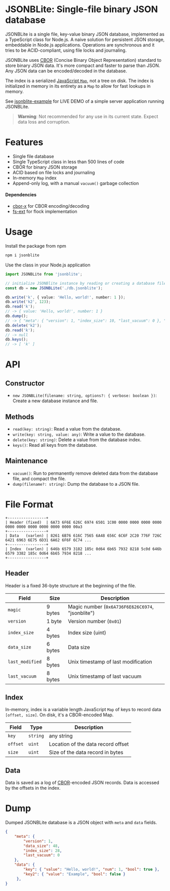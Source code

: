 # JSONBLite: Single-file binary JSON database

JSONBLite is a single file, key-value binary JSON database, implemented as a TypeScript class for Node.js. A naive solution for persistent JSON storage, embeddable in Node.js applications. Operations are synchronous and it tries to be ACID-compliant, using file locks and journaling.

JSONBLite uses [CBOR](https://cbor.io) (Concise Binary Object Representation) standard to store binary JSON data. It's more compact and faster to parse than JSON. Any JSON data can be encoded/decoded in the database.

The index is a serialized [JavaScript `Map`](https://developer.mozilla.org/en-US/docs/Web/JavaScript/Reference/Global_Objects/Map#description), not a tree on disk.  The index is initialized in memory in its entirety as a `Map` to allow for fast lookups in memory.

See [jsonblite-example](https://github.com/mkaski/jsonblite-example) for LIVE DEMO of a simple server application running JSONBLite.

> **Warning**: Not recommended for any use in its current state. Expect data loss and corruption.

# Features

- Single file database
- Single TypeScript class in less than 500 lines of code
- CBOR for binary JSON storage
- ACID based on file locks and journaling
- In-memory `Map` index
- Append-only log, with a manual `vacuum()` garbage collection

#### Dependencies

- [cbor-x](https://github.com/kriszyp/cbor-x) for CBOR encoding/decoding
- [fs-ext](https://www.npmjs.com/package/fs-ext) for flock implementation

# Usage

Install the package from npm

```sh
npm i jsonblite
```

Use the class in your Node.js application

```typescript
import JSONBLite from 'jsonblite';

// initialize JSONBlite instance by reading or creating a database file
const db = new JSONBLite('./db.jsonblite');

db.write('k', { value: 'Hello, world!', number: 1 });
db.write('k2', 123);
db.read('k');
// -> { value: 'Hello, world!', number: 1 }
db.dump();
// -> { "meta": { "version": 1, "index_size": 10, "last_vacuum": 0 }, "data": { "k": { "value": "Hello, world!", "number": 1 }, "k2": 123 } }
db.delete('k2');
db.read('k');
// -> null
db.keys();
// -> [ 'k' ]
```

# API

## Constructor

- `new JSONBLite(filename: string, options?: { verbose: boolean })`: Create a new database instance and file.

## Methods

- `read(key: string)`: Read a value from the database.
- `write(key: string, value: any)`: Write a value to the database.
- `delete(key: string)`: Delete a value from the database index.
- `keys()`: Read all keys from the database.

## Maintenance

- `vacuum()`: Run to permanently remove deleted data from the database file, and compact the file.
- `dump(filename?: string)`: Dump the database to a JSON file.

# File Format

```plaintext
+-----------------+
| Header (fixed)  | 6A73 6F6E 626C 6974 6501 1C00 0000 0000 0000 0000 0000 0000 0000 0000 0000 0000 00a3
+-----------------+
| Data   (varlen) | 8261 6B76 616C 7565 6A48 656C 6C6F 2C20 776F 726C 6421 6963 6E75 6D31 6A62 6F6F 6C74 ...
+-----------------+
| Index  (varlen) | 646b 6579 3182 185c 0d64 6b65 7932 8218 5c0d 646b 6579 3382 185c 0d64 6b65 7934 8218 ...
+-----------------+
```

## Header

Header is a fixed 36-byte structure at the beginning of the file.

| Field           | Size      | Description                                      |
|-----------------|-----------|--------------------------------------------------|
| `magic`         | 9 bytes   | Magic number (`0x6A736F6E626C6974`, "jsonblite") |
| `version`       | 1 byte    | Version number (`0x01`)                          |
| `index_size`    | 4 bytes   | Index size (uint)                                |
| `data_size`     | 6 bytes   | Data size                                        |
| `last_modified` | 8 bytes   | Unix timestamp of last modification              |
| `last_vacuum`   | 8 bytes   | Unix timestamp of last vacuum                    |

## Index

In-memory, index is a variable length JavaScript `Map` of keys to record data `[offset, size]`. On disk, it's a CBOR-encoded Map.

| Field   | Type     | Description                               |
|---------|----------|-------------------------------------------|
| `key`   | `string` | any string                                |
| `offset`| `uint`   | Location of the data record offset        |
| `size`  | `uint`   | Size of the data record in bytes          |

## Data

Data is saved as a log of [CBOR](https://cbor.io)-encoded JSON records. Data is accessed by the offsets in the index.

# Dump

Dumped JSONBLite database is a JSON object with `meta` and `data` fields.

```json
{
    "meta": {
        "version": 1,
        "data_size": 48,
        "index_size": 28,
        "last_vacuum": 0
    },
    "data": { 
        "key": { "value": "Hello, world!", "num": 1, "bool": true },
        "key2": { "value": "Example", "bool": false }
     },
}
```